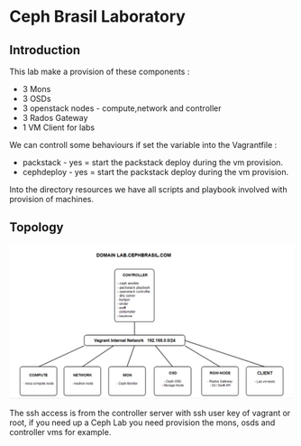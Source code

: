 Ceph Brasil Laboratory
======================

## Introduction

This lab make a provision of these components : 

* 3 Mons
* 3 OSDs
* 3 openstack nodes - compute,network and controller 
* 3 Rados Gateway 
* 1 VM Client for labs 

We can controll some behaviours if set the variable into the Vagrantfile : 

* packstack - yes = start the packstack deploy during the vm provision. 
* cephdeploy - yes = start the packstack deploy during the vm provision. 


Into the directory resources we have all scripts and playbook involved with provision of machines.


## Topology 

![Alt text](ceph-brasil-lab.png?raw=true "Lab Ceph Brasil")


The ssh access is from the controller server with ssh user key of vagrant or root, if you need up a Ceph Lab you need provision the mons, osds and controller vms for example.  


 
